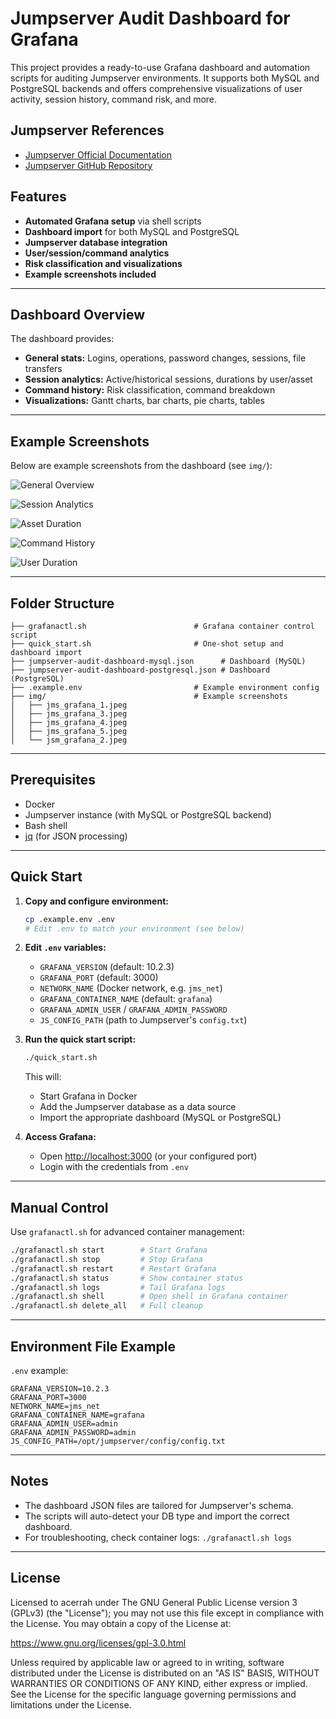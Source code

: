# Jumpserver Audit Dashboard for Grafana

This project provides a ready-to-use Grafana dashboard and automation scripts for auditing Jumpserver environments. It supports both MySQL and PostgreSQL backends and offers comprehensive visualizations of user activity, session history, command risk, and more.

## Jumpserver References
- [Jumpserver Official Documentation](https://docs.jumpserver.org/)
- [Jumpserver GitHub Repository](https://github.com/jumpserver/jumpserver)

## Features
- **Automated Grafana setup** via shell scripts
- **Dashboard import** for both MySQL and PostgreSQL
- **Jumpserver database integration**
- **User/session/command analytics**
- **Risk classification and visualizations**
- **Example screenshots included**

---

## Dashboard Overview

The dashboard provides:
- **General stats:** Logins, operations, password changes, sessions, file transfers
- **Session analytics:** Active/historical sessions, durations by user/asset
- **Command history:** Risk classification, command breakdown
- **Visualizations:** Gantt charts, bar charts, pie charts, tables

---

## Example Screenshots

Below are example screenshots from the dashboard (see `img/`):

![General Overview](img/jms_grafana_1.jpeg)

![Session Analytics](img/jms_grafana_3.jpeg)

![Asset Duration](img/jms_grafana_4.jpeg)

![Command History](img/jms_grafana_5.jpeg)

![User Duration](img/jsm_grafana_2.jpeg)

---

## Folder Structure
```
├── grafanactl.sh                        # Grafana container control script
├── quick_start.sh                       # One-shot setup and dashboard import
├── jumpserver-audit-dashboard-mysql.json      # Dashboard (MySQL)
├── jumpserver-audit-dashboard-postgresql.json # Dashboard (PostgreSQL)
├── .example.env                         # Example environment config
├── img/                                 # Example screenshots
│   ├── jms_grafana_1.jpeg
│   ├── jms_grafana_3.jpeg
│   ├── jms_grafana_4.jpeg
│   ├── jms_grafana_5.jpeg
│   └── jsm_grafana_2.jpeg
```

---

## Prerequisites
- Docker
- Jumpserver instance (with MySQL or PostgreSQL backend)
- Bash shell
- [jq](https://stedolan.github.io/jq/) (for JSON processing)

---

## Quick Start

1. **Copy and configure environment:**
   ```sh
   cp .example.env .env
   # Edit .env to match your environment (see below)
   ```

2. **Edit `.env` variables:**
   - `GRAFANA_VERSION` (default: 10.2.3)
   - `GRAFANA_PORT` (default: 3000)
   - `NETWORK_NAME` (Docker network, e.g. `jms_net`)
   - `GRAFANA_CONTAINER_NAME` (default: `grafana`)
   - `GRAFANA_ADMIN_USER` / `GRAFANA_ADMIN_PASSWORD`
   - `JS_CONFIG_PATH` (path to Jumpserver's `config.txt`)

3. **Run the quick start script:**
   ```sh
   ./quick_start.sh
   ```
   This will:
   - Start Grafana in Docker
   - Add the Jumpserver database as a data source
   - Import the appropriate dashboard (MySQL or PostgreSQL)

4. **Access Grafana:**
   - Open [http://localhost:3000](http://localhost:3000) (or your configured port)
   - Login with the credentials from `.env`

---

## Manual Control

Use `grafanactl.sh` for advanced container management:

```sh
./grafanactl.sh start        # Start Grafana
./grafanactl.sh stop         # Stop Grafana
./grafanactl.sh restart      # Restart Grafana
./grafanactl.sh status       # Show container status
./grafanactl.sh logs         # Tail Grafana logs
./grafanactl.sh shell        # Open shell in Grafana container
./grafanactl.sh delete_all   # Full cleanup
```

---

## Environment File Example

`.env` example:
```env
GRAFANA_VERSION=10.2.3
GRAFANA_PORT=3000
NETWORK_NAME=jms_net
GRAFANA_CONTAINER_NAME=grafana
GRAFANA_ADMIN_USER=admin
GRAFANA_ADMIN_PASSWORD=admin
JS_CONFIG_PATH=/opt/jumpserver/config/config.txt
```

---

## Notes
- The dashboard JSON files are tailored for Jumpserver's schema.
- The scripts will auto-detect your DB type and import the correct dashboard.
- For troubleshooting, check container logs: `./grafanactl.sh logs`

---

## License

Licensed to acerrah under The GNU General Public License version 3 (GPLv3) (the "License"); you may not use this file except in compliance with the License. You may obtain a copy of the License at:

https://www.gnu.org/licenses/gpl-3.0.html

Unless required by applicable law or agreed to in writing, software distributed under the License is distributed on an "AS IS" BASIS, WITHOUT WARRANTIES OR CONDITIONS OF ANY KIND, either express or implied. See the License for the specific language governing permissions and limitations under the License.
